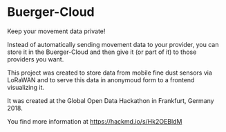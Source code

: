 Buerger-Cloud
=

Keep your movement data private!

Instead of automatically sending movement data to your provider, you can store it
in the Buerger-Cloud and then give it (or part of it) to those providers you want.

This project was created to store data from mobile fine dust sensors via LoRaWAN
and to serve this data in anonymoud form to a frontend visualizing it.

It was created at the Global Open Data Hackathon in Frankfurt, Germany 2018.

You find more information at https://hackmd.io/s/Hk2OEBldM